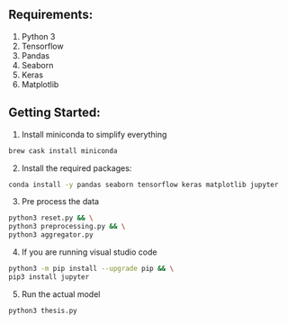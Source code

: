## Requirements:
1. Python 3
2. Tensorflow
3. Pandas
4. Seaborn
5. Keras
6. Matplotlib

## Getting Started:

1. Install miniconda to simplify everything
```bash
brew cask install miniconda
```

2. Install the required packages:
````bash
conda install -y pandas seaborn tensorflow keras matplotlib jupyter
````

3. Pre process the data
```bash
python3 reset.py && \
python3 preprocessing.py && \
python3 aggregator.py
```

4. If you are running visual studio code
```bash
python3 -m pip install --upgrade pip && \
pip3 install jupyter
```
5. Run the actual model
```bash
python3 thesis.py
```